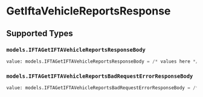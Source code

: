 # GetIftaVehicleReportsResponse


## Supported Types

### `models.IFTAGetIFTAVehicleReportsResponseBody`

```python
value: models.IFTAGetIFTAVehicleReportsResponseBody = /* values here */
```

### `models.IFTAGetIFTAVehicleReportsBadRequestErrorResponseBody`

```python
value: models.IFTAGetIFTAVehicleReportsBadRequestErrorResponseBody = /* values here */
```

